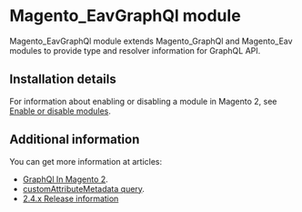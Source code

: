 # Magento_EavGraphQl module

Magento_EavGraphQl module extends Magento_GraphQl and Magento_Eav modules to provide type and resolver information for GraphQL API.

## Installation details

For information about enabling or disabling a module in Magento 2, see [Enable or disable modules](https://devdocs.magento.com/guides/v2.4/install-gde/install/cli/install-cli-subcommands-enable.html).

## Additional information

You can get more information at articles:

- [GraphQl In Magento 2](https://devdocs.magento.com/guides/v2.4/graphql).
- [customAttributeMetadata query](https://devdocs.magento.com/guides/v2.4/graphql/queries/custom-attribute-metadata.html).
- [2.4.x Release information](https://devdocs.magento.com/guides/v2.4/release-notes/bk-release-notes.html)
